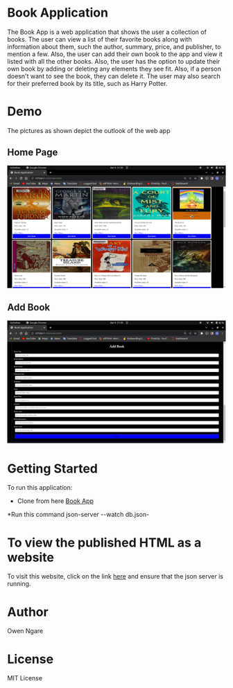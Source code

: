 # Book Application #
The Book App is a web application that shows the user a collection of books. The user can view a list of their favorite books along with information about them, such the author, summary, price, and publisher, to mention a few. Also, the user can add their own book to the app and view it listed with all the other books. Also, the user has the option to update their own book by adding or deleting any elements they see fit. Also, if a person doesn't want to see the book, they can delete it. The user may also search for their preferred book by its title, such as Harry Potter.

# Demo #
The pictures as shown depict the outlook of the web app
## Home Page ##
![Home Page](./media/HomePage.png)

## Add Book ##
![Add Book](./media/AddBook.png)

# Getting Started #
To run this application:

* Clone from here [Book App](https://github.com/Ngaremaina/bookapp)

*Run this command json-server --watch db.json-

# To view the published HTML as a website #
To visit this website, click on the link [here](https://ngaremaina.github.io/Bookapp/) and ensure that the json server is running.

# Author #
Owen Ngare

# License #
MIT License

